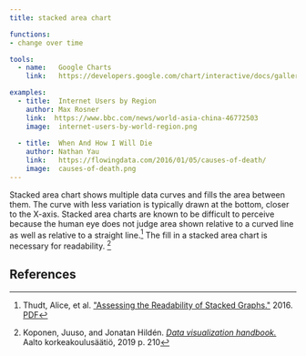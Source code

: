 ```yaml
---
title: stacked area chart

functions:
- change over time

tools:
  - name:   Google Charts
    link:   https://developers.google.com/chart/interactive/docs/gallery/areachart#stacking-areas

examples:
  - title:  Internet Users by Region
    author: Max Rosner
    link:  https://www.bbc.com/news/world-asia-china-46772503
    image:  internet-users-by-world-region.png
    
  - title:  When And How I Will Die
    author: Nathan Yau
    link:   https://flowingdata.com/2016/01/05/causes-of-death/
    image:  causes-of-death.png
---
```


Stacked area chart shows multiple data curves and fills the area between them. The curve with less variation is typically drawn at the bottom, closer to the X-axis. Stacked area charts are known to be difficult to perceive because the human eye does not judge area shown relative to a curved line as well as relative to a straight line.[^thud] The fill in a stacked area chart is necessary for readability. [^koponen]

<!--more-->

## References
[^thud]: Thudt, Alice, et al. ["Assessing the Readability of Stacked Graphs."](https://dx.doi.org/10.20380/GI2016.21) 2016. [PDF](https://hal.inria.fr/hal-01587962/document)
[^koponen]: Koponen, Juuso, and Jonatan Hildén. [*Data visualization handbook.*](https://shop.aalto.fi/p/971-data-visualization-handbook/) Aalto korkeakoulusäätiö, 2019 p. 210 
